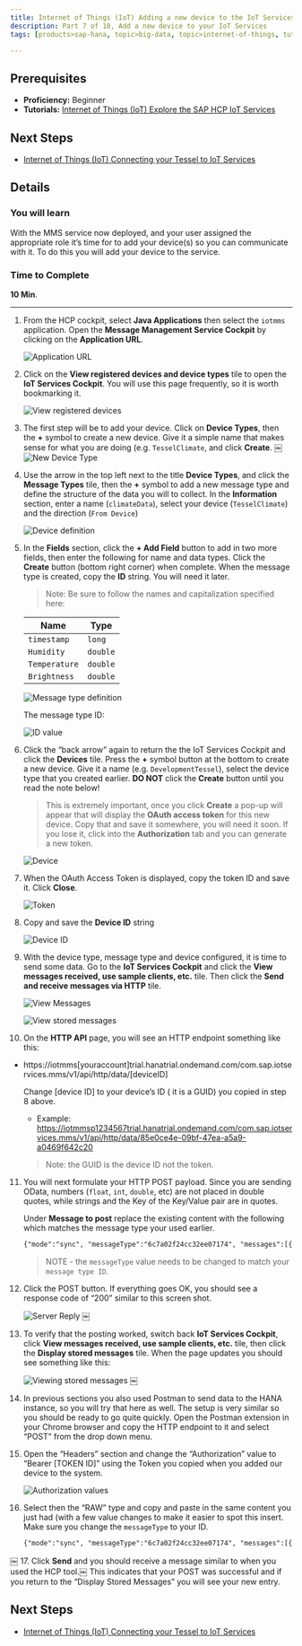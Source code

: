 ```yaml
---
title: Internet of Things (IoT) Adding a new device to the IoT Services
description: Part 7 of 10, Add a new device to your IoT Services
tags: [products>sap-hana, topic>big-data, topic>internet-of-things, tutorial>beginner ]

---
```


## Prerequisites  
 - **Proficiency:** Beginner
 - **Tutorials:** [Internet of Things (IoT) Explore the SAP HCP IoT Services](http://go.sap.com/developer/tutorials/iot-part6-hcp-services.html)


## Next Steps
 - [Internet of Things (IoT) Connecting your Tessel to IoT Services](http://go.sap.com/developer/tutorials/iot-part8-hcp-services-tessel.html)

## Details
### You will learn  
With the MMS service now deployed, and your user assigned the appropriate role it’s time for to add your device(s) so you can communicate with it. To do this you will add your device to the service.

### Time to Complete
**10 Min**.

---
1. From the HCP cockpit, select **Java Applications** then select the `iotmms` application. Open the **Message Management Service Cockpit** by clicking on the **Application URL**.

    ![Application URL](https://raw.githubusercontent.com/SAPDocuments/Tutorials/master/tutorials/iot-part7-add-device/p7_1.png)

2. Click on the **View registered devices and device types** tile to open the **IoT Services Cockpit**. You will use this page frequently, so it is worth bookmarking it.

    ![View registered devices](https://raw.githubusercontent.com/SAPDocuments/Tutorials/master/tutorials/iot-part7-add-device/p7_2.png)


3. The first step will be to add your device. Click on **Device Types**, then the **+** symbol to create a new device. Give it a simple name that makes sense for what you are doing (e.g. `TesselClimate`, and click **Create**.￼
    ![New Device Type](https://raw.githubusercontent.com/SAPDocuments/Tutorials/master/tutorials/iot-part7-add-device/p7_3.png)
4. Use the arrow in the top left next to the title **Device Types**, and click the **Message Types** tile, then the **+** symbol to add a new message type and define the structure of the data you will to collect. In the **Information** section, enter a name (`climateData`), select your device (`TesselClimate`) and the direction (`From Device`)

    ![Device definition](https://raw.githubusercontent.com/SAPDocuments/Tutorials/master/tutorials/iot-part7-add-device/p7_4.png)

5. In the **Fields** section, click the **+ Add Field** button to add in two more fields, then enter the following for name and data types. Click the **Create** button (bottom right corner) when complete. When the message type is created, copy the **ID** string. You will need it later.

    > Note: Be sure to follow the names and capitalization specified here:

    Name            | Type
    --------------- | -------------
    `timestamp`     | `long`
    `Humidity`      | `double`    `Temperature`   | `double`    `Brightness`    | `double`

    ![Message type definition](https://raw.githubusercontent.com/SAPDocuments/Tutorials/master/tutorials/iot-part7-add-device/p7_5a.png)

    The message type ID:

    ![ID value](https://raw.githubusercontent.com/SAPDocuments/Tutorials/master/tutorials/iot-part7-add-device/p7_5b.png)
6. Click the “back arrow” again to return the the IoT Services Cockpit and click the **Devices** tile. Press the **+** symbol button at the bottom to create a new device.  Give it a name (e.g. `DevelopmentTessel`), select the device type that you created earlier. **DO NOT** click the **Create** button until you read the note below!

    > This is extremely important, once you click **Create** a pop-up will appear that will display the **OAuth access token** for this new device. Copy that and save it somewhere, you will need it soon.  If you lose it, click into the **Authorization** tab and you can generate a new token.

    ![Device](https://raw.githubusercontent.com/SAPDocuments/Tutorials/master/tutorials/iot-part7-add-device/p7_6.png)

7. When the OAuth Access Token is displayed, copy the token ID and save it. Click **Close**.    ![Token](https://raw.githubusercontent.com/SAPDocuments/Tutorials/master/tutorials/iot-part7-add-device/p7_7.png)8. Copy and save the **Device ID** string

    ![Device ID](https://raw.githubusercontent.com/SAPDocuments/Tutorials/master/tutorials/iot-part7-add-device/p7_8.png)
9. With the device type, message type and device configured, it is time to send some data.Go to the **IoT Services Cockpit** and click the **View messages received, use sample clients, etc.** tile. Then click the **Send and receive messages via HTTP** tile.

    ![View Messages](https://raw.githubusercontent.com/SAPDocuments/Tutorials/master/tutorials/iot-part7-add-device/p7_9a.png)

    ![View stored messages](https://raw.githubusercontent.com/SAPDocuments/Tutorials/master/tutorials/iot-part7-add-device/p7_9b.png)


10. On the **HTTP API** page, you will see an HTTP endpoint something like this: - https://iotmms[youraccount]trial.hanatrial.ondemand.com/com.sap.iotservices.mms/v1/api/http/data/[deviceID]
    Change [device ID] to your device’s ID ( it is a GUID) you copied in step 8 above.    - Example: https://iotmmsp1234567trial.hanatrial.ondemand.com/com.sap.iotservices.mms/v1/api/http/data/85e0ce4e-09bf-47ea-a5a9-a0469f642c20
    > Note: the GUID is the device ID not the token.  11. You will next formulate your HTTP POST payload. Since you are sending OData, numbers (`float`, `int`, `double`, etc) are not placed in double quotes, while strings and the Key of the Key/Value pair are in quotes.
    Under **Message to post** replace the existing content with the following which matches the message type your used earlier.    ```xml
    {"mode":"sync", "messageType":"6c7a02f24cc32ee07174", "messages":[{"Brightness":23, "Humidity":25.7, "Temperature": 76.5, "timestamp":1431450313}]}
    ```
    > NOTE - the `messageType` value needs to be changed to match your `message type ID`.

12. Click the POST button. If everything goes OK, you should see a response code of “200” similar to this screen shot.

    ![Server Reply](https://raw.githubusercontent.com/SAPDocuments/Tutorials/master/tutorials/iot-part7-add-device/p7_12.png)￼

13. To verify that the posting worked, switch back **IoT Services Cockpit**, click **View messages received, use sample clients, etc.** tile, then click the **Display stored messages** tile. When the page updates you should see something like this:

    ![Viewing stored messages](https://raw.githubusercontent.com/SAPDocuments/Tutorials/master/tutorials/iot-part7-add-device/p7_13.png)￼14. In previous sections you also used Postman to send data to the HANA instance, so you will try that here as well. The setup is very similar so you should be ready to go quite quickly. Open the Postman extension in your Chrome browser and copy the HTTP endpoint to it and select “POST” from the drop down menu.

15. Open the “Headers” section and change the “Authorization” value to “Bearer [TOKEN ID]” using the Token you copied when you added our device to the system.

    ![Authorization values](https://raw.githubusercontent.com/SAPDocuments/Tutorials/master/tutorials/iot-part7-add-device/p7_15.png)

16. Select then the “RAW” type and copy and paste in the same content you just had (with a few value changes to make it easier to spot this insert. Make sure you change the `messageType` to your ID.    ```xml
    {"mode":"sync", "messageType":"6c7a02f24cc32ee07174", "messages":[{"Brightness":25, "Humidity":35.7, "Temperature": 86.5, "timestamp":1431450313}]}
    ```￼17. Click **Send** and you should receive a message similar to when you used the HCP tool.￼ This indicates that your POST was successful and if you return to the “Display Stored Messages” you will see your new entry.

## Next Steps
 - [Internet of Things (IoT) Connecting your Tessel to IoT Services](http://go.sap.com/developer/tutorials/iot-part8-hcp-services-tessel.html)